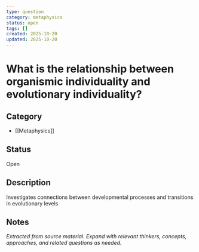 ```yaml
---
type: question
category: metaphysics
status: open
tags: []
created: 2025-10-20
updated: 2025-10-20
---
```


# What is the relationship between organismic individuality and evolutionary individuality?

## Category

- [[Metaphysics]]

## Status

Open

## Description

Investigates connections between developmental processes and transitions in evolutionary levels

## Notes

*Extracted from source material. Expand with relevant thinkers, concepts, approaches, and related questions as needed.*
